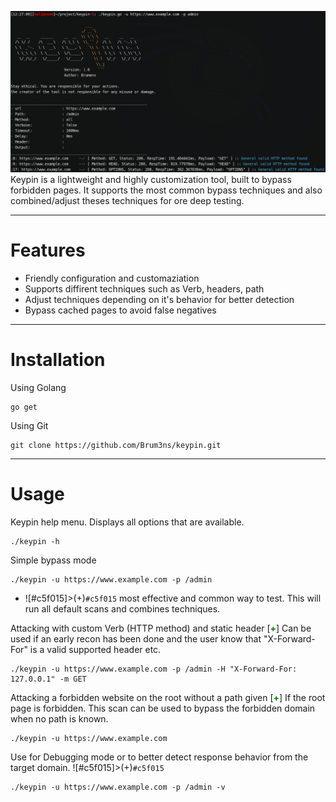 

![GitHub Light](keypin.png)
Keypin is a lightweight and highly customization tool, built to bypass forbidden pages. It supports the most common bypass techniques and also combined/adjust theses techniques for ore deep testing. 

---

# Features

* Friendly configuration and customaziation
* Supports diffirent techniques such as Verb, headers, path
* Adjust techniques depending on it's behavior for better detection 
* Bypass cached pages to avoid false negatives

---

# Installation

Using Golang
```
go get
```
Using Git

```
git clone https://github.com/Brum3ns/keypin.git
```


---

# Usage

Keypin help menu. Displays all options that are available.
```
./keypin -h
```
Simple bypass mode
```
./keypin -u https://www.example.com -p /admin
```
- ![#c5f015]>(+)`#c5f015` most effective and common way to test. This will run all default scans and combines techniques.

Attacking with custom Verb (HTTP method) and static header
[<b style="color:green">+</b>] Can be used if an early recon has been done and the user know that "X-Forward-For" is a valid supported header etc.
```
./keypin -u https://www.example.com -p /admin -H "X-Forward-For: 127.0.0.1" -m GET
```
Attacking a forbidden website on the root without a path given
[<b style="color:green">+</b>] If the root page is forbidden. This scan can be used to bypass the forbidden domain when no path is known.
```
./keypin -u https://www.example.com
```
Use for Debugging mode or to better detect response behavior from the target domain.
![#c5f015]>(+)`#c5f015`
```
./keypin -u https://www.example.com -p /admin -v
```
